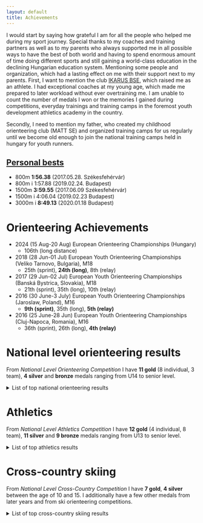 ```yaml
---
layout: default
title: Achievements
---
```

 
I would start by saying how grateful I am for all the people who helped me during my sport journey. Special thanks to my coaches and training partners as well as to my parents who always supported me in all possible ways to have the best of both world and having to spend enormous amount of time doing different sports and still gaining a world-class education in the declining Hungarian education system. Mentioning some people and organization, which had a lasting effect on me with their support next to my parents. First, I want to mention the club [IKARUS BSE](https://www.ikarusatletika.hu/), which raised me as an athlete. I had exceptional coaches at my young age, which made me prepared to later workload without ever overtraining me. I am unable to count the number of medals I won or the memories I gained during competitions, everyday trainings and training camps in the foremost youth development athletics academy in the country.

Secondly, I need to mention my father, who created my childhood orienteering club (MATT SE) and organized training camps for us regularly until we become old enough to join the national training camps held in hungary for youth runners.

## [Personal bests](https://worldathletics.org/athletes/hungary/csongor-horvath-14568646)
- 800m **1:56.38** (2017.05.28. Székesfehérvár)
- 800m i 1:57.88 (2019.02.24. Budapest) 
- 1500m **3:59.55** (2017.06.09 Székesfehérvár)
- 1500m i 4:06.04 (2019.02.23 Budapest)
- 3000m i **8:49.13** (2020.01.18 Budapest)

# Orienteering Achievements

- 2024 (15 Aug-20 Aug) European Orienteering Championships (Hungary)
    - 106th (long distance)
- 2018 (28 Jun-01 Jul) European Youth Orienteering Championships (Veliko Tarnovo, Bulgaria), M18 
    - 25th (sprint), **24th (long)**, 8th (relay)
- 2017 (29 Jun-02 Jul) European Youth Orienteering Championships (Banská Bystrica, Slovakia), M18
    - 21th (sprint), 35th (long), 10th (relay)
- 2016 (30 June-3 July) European Youth Orienteering Championships (Jaroslaw, Poland), M16
    - **9th (sprint)**, 35th (long), **5th (relay)**
- 2016 (25 June-28 Jun) European Youth Orienteering Championships (Cluj-Napoca, Romania), M16
    - 36th (sprint), 26th (long), **4th (relay)**

# National level orienteering results

From *National Level Orienteering Competition* I have **11 gold** (8 individual, 3 team), **4 silver** and **bronze** medals ranging from U14 to senior level.

<details class="collapsible">
  <summary>List of top national orienteering results</summary>

<table>
  <tr>
    <th>Year</th>
    <th>Event(s)</th>
    <th>Category</th>
    <th>Sprint</th>
    <th>Long</th>
    <th>Middle</th>
    <th>Relay</th>
    <th>Other</th>
  </tr>
  <tr>
    <td>2013</td>
    <td>National Student Championship, FIII</td>
    <td>FIII</td>
    <td>2nd</td>
    <td>1st</td>
    <td>-</td>
    <td>3rd</td>
    <td>-</td>
  </tr>
  <tr>
    <td>2013</td>
    <td>National Champs, F14</td>
    <td>F14</td>
    <td>3rd</td>
    <td>4th</td>
    <td>7th</td>
    <td>-</td>
    <td>1st in my leg in all team champs</td>
  </tr>
  <tr>
    <td>2014</td>
    <td>National Student Championship, FIV</td>
    <td>FIV</td>
    <td>1st</td>
    <td>1st</td>
    <td>-</td>
    <td>1st</td>
    <td>-</td>
  </tr>
  <tr>
    <td>2014</td>
    <td>National Champs, F14</td>
    <td>F14</td>
    <td>-</td>
    <td>1st</td>
    <td>-</td>
    <td>-</td>
    <td>-</td>
  </tr>
  <tr>
    <td>2015</td>
    <td>National Champs, F16</td>
    <td>F16</td>
    <td>-</td>
    <td>2nd</td>
    <td>11th</td>
    <td>-</td>
    <td>-</td>
  </tr>
  <tr>
    <td>2016</td>
    <td>National Student Championship, FV</td>
    <td>FV</td>
    <td>-</td>
    <td>1st</td>
    <td>-</td>
    <td>-</td>
    <td>-</td>
  </tr>
  <tr>
    <td>2016</td>
    <td>National Champs, F16</td>
    <td>F16</td>
    <td>1st</td>
    <td>7th</td>
    <td>1st</td>
    <td>-</td>
    <td>1st (night F18)</td>
  </tr>
  <tr>
    <td>2017</td>
    <td>National Champs, F18</td>
    <td>F18</td>
    <td>-</td>
    <td>-</td>
    <td>-</td>
    <td>-</td>
    <td>3rd (ultra long)</td>
  </tr>
  <tr>
    <td>2018</td>
    <td>National Champs, F18</td>
    <td>F18</td>
    <td>5th</td>
    <td>3rd</td>
    <td>2nd</td>
    <td>-</td>
    <td>-</td>
  </tr>
  <tr>
    <td>2019</td>
    <td>National Champs, F20</td>
    <td>F20</td>
    <td>-</td>
    <td>6th</td>
    <td>3rd</td>
    <td>1st</td>
    <td>1st (control collecting), 3rd (night)</td>
  </tr>
  <tr>
    <td>2020</td>
    <td>University Champs (ELTE)</td>
    <td>-</td>
    <td>-</td>
    <td>7th</td>
    <td>-</td>
    <td>2nd (team)</td>
    <td>-</td>
  </tr>
  <tr>
    <td>2020</td>
    <td>National Champs, F20</td>
    <td>F20</td>
    <td>-</td>
    <td>3rd</td>
    <td>5th</td>
    <td>-</td>
    <td>3rd (night), 3rd (team champs)</td>
  </tr>
  <tr>
    <td>2021</td>
    <td>National Champs, F21</td>
    <td>F21</td>
    <td>7th</td>
    <td>9th</td>
    <td>12th</td>
    <td>5th (sprint)</td>
    <td>4th (control collecting)</td>
  </tr>
  <tr>
    <td>2022</td>
    <td>National Champs, F21</td>
    <td>F21</td>
    <td>-</td>
    <td>-</td>
    <td>10th</td>
    <td>-</td>
    <td>-</td>
  </tr>
  <tr>
    <td>2023</td>
    <td>National Champs, F21</td>
    <td>F21</td>
    <td>-</td>
    <td>8th</td>
    <td>7th</td>
    <td>4th</td>
    <td>-</td>
  </tr>
</table>

This is not a full list of national level results and errors and typos may occur.

Until the season of 2018 I was running for the since not existing orienteering club of MATT SE, since than in Hungary I am competing for TIPO TKE. 
</details>


# Athletics

From *National Level Athletics Competition* I have **12 gold** (4 individual, 8 team), **11 silver** and **9 bronze** medals ranging from U13 to senior level.

<details class="collapsible">
  <summary>List of top athletics results</summary>

<table>
  <tr>
    <th>Year</th>
    <th>Competition</th>
    <th>Age Group</th>
    <th>Discipline</th>
    <th>Place</th>
  </tr>
  <tr>
    <td>2013</td>
    <td>Hungarian Indoor Athletics Championships</td>
    <td>U14</td>
    <td>1000m</td>
    <td>1st place</td>
  </tr>
  <tr>
    <td>2013</td>
    <td>Hungarian Relays Championships, Budapest</td>
    <td>U14</td>
    <td>4x100m</td>
    <td>1st place</td>
  </tr>
  <tr>
    <td>2013</td>
    <td>Hungarian Relays Championships, Budapest</td>
    <td>U14</td>
    <td>4x600m</td>
    <td>1st place</td>
  </tr>
  <tr>
    <td>2013</td>
    <td>Hungarian Cross Country Championships</td>
    <td>U13</td>
    <td>-</td>
    <td>2nd place</td>
  </tr>
  <tr>
    <td>2013</td>
    <td>Hungarian U14 Championships</td>
    <td>U14</td>
    <td>600m</td>
    <td>1st place</td>
  </tr>
  <tr>
    <td>2013</td>
    <td>Hungarian U14 Championships</td>
    <td>U14</td>
    <td>2000m</td>
    <td>2nd place</td>
  </tr>
  <tr>
    <td>2014</td>
    <td>Hungarian Indoor Youth and Junior Athletics Championships</td>
    <td>U16</td>
    <td>1500m</td>
    <td>3rd place</td>
  </tr>
  <tr>
    <td>2014</td>
    <td>Hungarian Indoor Youth and Junior Athletics Championships</td>
    <td>U16</td>
    <td>800m</td>
    <td>3rd place</td>
  </tr>
  <tr>
    <td>2014</td>
    <td>Hungarian Relays Championships</td>
    <td>U16</td>
    <td>4x800m</td>
    <td>2nd place</td>
  </tr>
  <tr>
    <td>2015</td>
    <td>Hungarian Indoor Championships</td>
    <td>U16</td>
    <td>1500m</td>
    <td>1st place</td>
  </tr>
  <tr>
    <td>2015</td>
    <td>Hungarian Indoor Championships</td>
    <td>U16</td>
    <td>800m</td>
    <td>2nd place</td>
  </tr>
  <tr>
    <td>2015</td>
    <td>Hungarian Cross Country Championships</td>
    <td>U16</td>
    <td>-</td>
    <td>4th place</td>
  </tr>
  <tr>
    <td>2015</td>
    <td>Hungarian Track and Field Championships</td>
    <td>U16</td>
    <td>1500m</td>
    <td>2nd place</td>
  </tr>
  <tr>
    <td>2015</td>
    <td>Hungarian Track and Field Championships</td>
    <td>U16</td>
    <td>800m</td>
    <td>2nd place</td>
  </tr>
  <tr>
    <td>2015</td>
    <td>Hungarian Youth Team Championships</td>
    <td>U16</td>
    <td>boys</td>
    <td>1st place</td>
  </tr>
  <tr>
    <td>2015</td>
    <td>CZE-CRO-HUN-SLO-SVK International U16 Match</td>
    <td>U16</td>
    <td>1000m</td>
    <td>2nd place</td>
  </tr>
  <tr>
    <td>2016</td>
    <td>Hungarian Indoor Athletics Championships</td>
    <td>U18</td>
    <td>1500m</td>
    <td>2nd place</td>
  </tr>
  <tr>
    <td>2016</td>
    <td>Hungarian Indoor Athletics Championships</td>
    <td>U18</td>
    <td>800m</td>
    <td>1st place</td>
  </tr>
  <tr>
    <td>2016</td>
    <td>Hungarian Cross Country Championships</td>
    <td>U18</td>
    <td>Team</td>
    <td>1st place</td>
  </tr>
  <tr>
    <td>2016</td>
    <td>Hungarian Relay Championships</td>
    <td>U18</td>
    <td>4x1500m</td>
    <td>1st place</td>
  </tr>
  <tr>
    <td>2016</td>
    <td>National School Olympics</td>
    <td>U18</td>
    <td>1500m</td>
    <td>3rd place</td>
  </tr>
  <tr>
    <td>2016</td>
    <td>National School Cross Country Championships</td>
    <td>U18</td>
    <td>Team</td>
    <td>1st place</td>
  </tr>
  <tr>
    <td>2016</td>
    <td>ISF Cross-Country World Schools Championships</td>
    <td>U18</td>
    <td>Team</td>
    <td>18th place</td>
  </tr>
  <tr>
    <td>2016</td>
    <td>ISF Cross-Country World Schools Championships</td>
    <td>U18</td>
    <td>Individual</td>
    <td>43rd place</td>
  </tr>
  <tr>
    <td>2017</td>
    <td>National School Olympics</td>
    <td>U18</td>
    <td>1500m</td>
    <td>3rd place</td>
  </tr>
  <tr>
    <td>2017</td>
    <td>National School Cross Country Championships</td>
    <td>U18</td>
    <td>Team</td>
    <td>2nd place</td>
  </tr>
  <tr>
    <td>2017</td>
    <td>Hungarian Championships</td>
    <td>U18</td>
    <td>1500m</td>
    <td>10th place</td>
  </tr>
  <tr>
    <td>2017</td>
    <td>HUN-CZE-SLO-SVK U18 Match</td>
    <td>U18</td>
    <td>1500m</td>
    <td>4th place</td>
  </tr>
  <tr>
    <td>2017</td>
    <td>Hungarian U18 Championships</td>
    <td>U18</td>
    <td>1500m</td>
    <td>3rd place</td>
  </tr>
  <tr>
    <td>2017</td>
    <td>Hungarian Road Running Relay Championships</td>
    <td>U18</td>
    <td>4x2500m</td>
    <td>1st place</td>
  </tr>
  <tr>
    <td>2017</td>
    <td>Hungarian Cross Country Championships</td>
    <td>U18</td>
    <td>Team</td>
    <td>2nd place</td>
  </tr>
  <tr>
    <td>2017</td>
    <td>Hungarian Relay Championships</td>
    <td>U18</td>
    <td>4x1500m</td>
    <td>2nd place</td>
  </tr>
  <tr>
    <td>2018</td>
    <td>Hungarian U20 Championships</td>
    <td>U20</td>
    <td>1500m</td>
    <td>4th place</td>
  </tr>
  <tr>
    <td>2018</td>
    <td>CZE-HUN-POL-SLO-SVK U20 Match</td>
    <td>U20</td>
    <td>1500m</td>
    <td>5th place</td>
  </tr>
<tr>
  <td>2018</td>
  <td>Hungarian U20 League Final</td>
  <td>U20</td>
  <td>1500m</td>
  <td>2nd place</td>
</tr>
<tr>
  <td>2019</td>
  <td>Hungarian U20 Indoor Championships</td>
  <td>U20</td>
  <td>1500m</td>
  <td>4th place</td>
</tr>
<tr>
  <td>2019</td>
  <td>Hungarian U20 Indoor Championships</td>
  <td>U20</td>
  <td>800m</td>
  <td>5th place</td>
</tr>
<tr>
  <td>2019</td>
  <td>Hungarian U20 Championships</td>
  <td>U20</td>
  <td>1500m</td>
  <td>4th place</td>
</tr>
<tr>
  <td>2019</td>
  <td>Hungarian U20 Championships</td>
  <td>U20</td>
  <td>800m</td>
  <td>5th place</td>
</tr>
<tr>
  <td>2022</td>
  <td>Hungarian Relay Championships</td>
  <td>U23</td>
  <td>4x800m</td>
  <td>1st place</td>
</tr>
<tr>
  <td>2022</td>
  <td>Hungarian Cross Country Championships</td>
  <td>U23</td>
  <td>Team</td>
  <td>1st place</td>
</tr>
</table>

<p>This might not be a full list of my national level results and errors and typos may occur. Until the year 2017 I was running for my childhood club of <a href="https://www.ikarusatletika.hu/" target="_blank">IKARUS BSE</a> under id. Tomhauser István, since then I was competing for <a href="https://ksi.hu" target="_blank">KSI</a> under Kárai Kázmér.</p>
</details>


# Cross-country skiing

From *National Level Cross-Country Competition* I have **7 gold**, **4 silver** between the age of 10 and 15. I additionally have a few other medals from later years and from ski orienteering competitions.

<details class="collapsible">
  <summary>List of top cross-country skiing results</summary>

<table>
    <thead>
        <tr>
            <th>Year</th>
            <th>Event</th>
            <th>Place</th>
        </tr>
    </thead>
    <tbody>
        <tr>
            <td>2010</td>
            <td>National Skiing Championships, Sprint</td>
            <td>1st place</td>
        </tr>
        <tr>
            <td>2010</td>
            <td>National Skiing Championships, Normal Distance</td>
            <td>1st place</td>
        </tr>
        <tr>
            <td>2010</td>
            <td>National Student Skiing Championships</td>
            <td>1st place</td>
        </tr>
        <tr>
            <td>2012</td>
            <td>National Skiing Championships, Sprint</td>
            <td>2nd place</td>
        </tr>
        <tr>
            <td>2012</td>
            <td>National Skiing Championships, Normal Distance</td>
            <td>2nd place</td>
        </tr>
        <tr>
            <td>2013</td>
            <td>National Skiing Championships, Freestyle</td>
            <td>1st place</td>
        </tr>
        <tr>
            <td>2013</td>
            <td>National Skiing Championships, Classic Sprint</td>
            <td>1st place</td>
        </tr>
        <tr>
            <td>2014</td>
            <td>National Skiing Championships, Middle Distance (Freestyle)</td>
            <td>2nd place</td>
        </tr>
        <tr>
            <td>2014</td>
            <td>National Skiing Championships, Freestyle</td>
            <td>1st place</td>
        </tr>
        <tr>
            <td>2014</td>
            <td>National Skiing Championships, Classic Sprint</td>
            <td>1st place</td>
        </tr>
        <tr>
            <td>2015</td>
            <td>National Skiing Championships, Middle Distance (Freestyle)</td>
            <td>2nd place</td>
        </tr>
    </tbody>
</table>


This might not be a full list of my national level results and errors and typos may occur. 
</details>